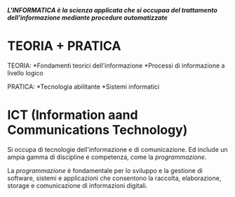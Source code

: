 ***L'INFORMATICA è la scienza applicata che si occupaa del trattamento dell'informazione mediante procedure automatizzate***

# TEORIA + PRATICA
TEORIA:
*Fondamenti teorici dell'informazione
*Processi di informazione a livello logico

PRATICA:
*Tecnologia abilitante
*Sistemi informatici


# ICT (Information aand Communications Technology)
Si occupa di tecnologie dell'informazione e di comunicazione.
Ed include un ampia gamma di discipline e competenza, come la *programmazione*.

La *programmazione* è fondamentale per lo sviluppo e la gestione di software, sistemi e applicazioni che consentono la raccolta, elaborazione, storage e comunicazione di informazioni digitali.


